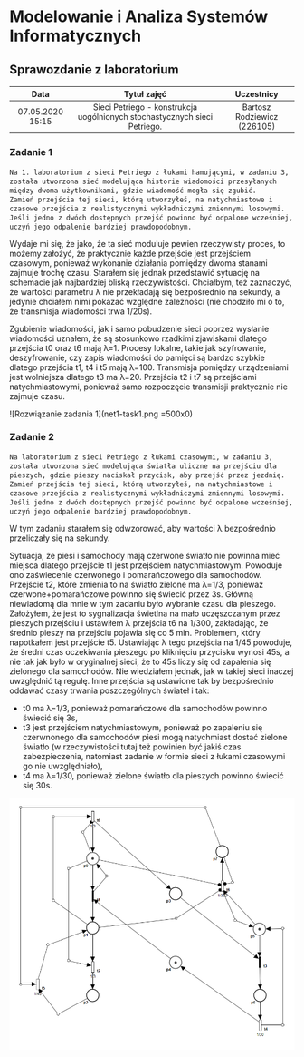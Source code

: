 # Modelowanie i Analiza Systemów Informatycznych

## Sprawozdanie z laboratorium

Data | Tytuł zajęć | Uczestnicy
:-: | :-: | :-:
07.05.2020 15:15 | Sieci Petriego - konstrukcja uogólnionych stochastycznych sieci Petriego. | Bartosz Rodziewicz (226105)

### Zadanie 1

```
Na 1. laboratorium z sieci Petriego z łukami hamującymi, w zadaniu 3, została utworzona sieć modelująca historie wiadomości przesyłanych między dwoma użytkownikami, gdzie wiadomość mogła się zgubić.
Zamień przejścia tej sieci, którą utworzyłeś, na natychmiastowe i czasowe przejścia z realistycznymi wykładniczymi zmiennymi losowymi. Jeśli jedno z dwóch dostępnych przejść powinno być odpalone wcześniej, uczyń jego odpalenie bardziej prawdopodobnym.
```

Wydaje mi się, że jako, że ta sieć moduluje pewien rzeczywisty proces, to możemy założyć, że praktycznie każde przejście jest przejściem czasowym, ponieważ wykonanie działania pomiędzy dwoma stanami zajmuje trochę czasu. Starałem się jednak przedstawić sytuację na schemacie jak najbardziej bliską rzeczywistości. Chciałbym, też zaznaczyć, że wartości parametru λ nie przekładają się bezpośrednio na sekundy, a jedynie chciałem nimi pokazać względne zależności (nie chodziło mi o to, że transmisja wiadomości trwa 1/20s).

Zgubienie wiadomości, jak i samo pobudzenie sieci poprzez wysłanie wiadomości uznałem, że są stosunkowo rzadkimi zjawiskami dlatego przejścia t0 oraz t6 mają λ=1. Procesy lokalne, takie jak szyfrowanie, deszyfrowanie, czy zapis wiadomości do pamięci są bardzo szybkie dlatego przejścia t1, t4 i t5 mają λ=100. Transmisja pomiędzy urządzeniami jest wolniejsza dlatego t3 ma λ=20. Przejścia t2 i t7 są przejściami natychmiastowymi, ponieważ samo rozpoczęcie transmisji praktycznie nie zajmuje czasu.

![Rozwiązanie zadania 1](net1-task1.png =500x0)

<div class="page-break"></div>

### Zadanie 2

```
Na laboratorium z sieci Petriego z łukami czasowymi, w zadaniu 3, została utworzona sieć modelująca światła uliczne na przejściu dla pieszych, gdzie pieszy naciskał przycisk, aby przejść przez jezdnię.
Zamień przejścia tej sieci, którą utworzyłeś, na natychmiastowe i czasowe przejścia z realistycznymi wykładniczymi zmiennymi losowymi. Jeśli jedno z dwóch dostępnych przejść powinno być odpalone wcześniej, uczyń jego odpalenie bardziej prawdopodobnym.
```

W tym zadaniu starałem się odwzorować, aby wartości λ bezpośrednio przeliczały się na sekundy.

Sytuacja, że piesi i samochody mają czerwone światło nie powinna mieć miejsca dlatego przejście t1 jest przejściem natychmiastowym. Powoduje ono zaświecenie czerwonego i pomarańczowego dla samochodów. Przejście t2, które zmienia to na światło zielone ma λ=1/3, ponieważ czerwone+pomarańczowe powinno się świecić przez 3s. Główną niewiadomą dla mnie w tym zadaniu było wybranie czasu dla pieszego. Założyłem, że jest to sygnalizacja świetlna na mało uczęszczanym przez pieszych przejściu i ustawiłem λ przejścia t6 na 1/300, zakładając, że średnio pieszy na przejściu pojawia się co 5 min. Problemem, który napotkałem jest przejście t5. Ustawiając λ tego przejścia na 1/45 powoduje, że średni czas oczekiwania pieszego po kliknięciu przycisku wynosi 45s, a nie tak jak było w oryginalnej sieci, że to 45s liczy się od zapalenia się zielonego dla samochodów. Nie wiedziałem jednak, jak w takiej sieci inaczej uwzględnić tą regułę. Inne przejścia są ustawione tak by bezpośrednio oddawać czasy trwania poszczególnych świateł i tak:
* t0 ma λ=1/3, ponieważ pomarańczowe dla samochodów powinno świecić się 3s,
* t3 jest przejściem natychmiastowym, ponieważ po zapaleniu się czerwnonego dla samochodów piesi mogą natychmiast dostać zielone światło (w rzeczywistości tutaj też powinien być jakiś czas zabezpieczenia, natomiast zadanie w formie sieci z łukami czasowymi go nie uwzględniało),
* t4 ma λ=1/30, ponieważ zielone światło dla pieszych powinno świecić się 30s.

![Rozwiązanie zadania 2](net2-task2.png)
